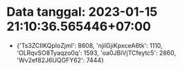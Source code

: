 # Data tanggal: 2023-01-15 21:10:36.565446+07:00

* {'Ts3ZCIIKQpIoZjml': 8608, 'njilGjiKpxceA6tk': 1110, 'OLRqvSO8Tyaqzo0q': 1593, 'oa0JBiVjTCfeytc5': 2860, 'Wv2ef82J6UQGFY62': 7444}
